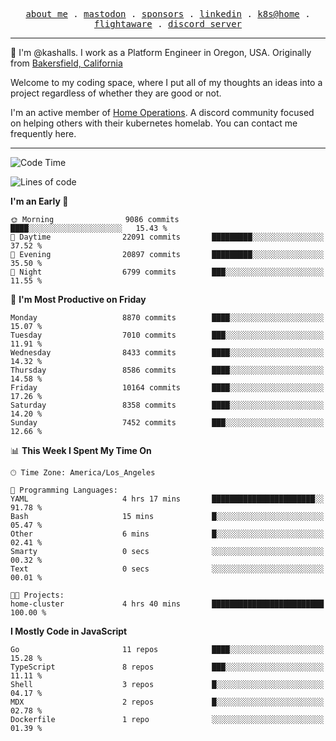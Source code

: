 <p align="center">
  <samp>
    <a href="https://jordanjones.org/">about me</a> .
    <a rel="me" href="https://mastodon.social/@kashall">mastodon</a> .
    <a href="https://github.com/sponsors/kashalls">sponsors</a> .
    <a href="https://linkedin.com/in/jordpjones">linkedin</a> .
    <a href="https://github.com/kashalls/home-cluster">k8s@home</a> .
    <a href="https://flightaware.com/adsb/stats/user/kashalls">flightaware</a> .
    <a href="https://discord.gg/V2WrCfqba9">discord server</a>
  </samp>
</p>

----------------------------------------------------------------

:wave: I'm @kashalls. I work as a Platform Engineer in Oregon, USA. Originally from [Bakersfield, California](https://maps.app.goo.gl/QQMtywTWghpXB6Tu6)

Welcome to my coding space, where I put all of my thoughts an ideas into a project regardless of whether they are good or not.

I'm an active member of [Home Operations](https://discord.gg/home-operations). A discord community focused on helping others with their kubernetes homelab. You can contact me frequently here.

----------------------------------------------------------------
<!--START_SECTION:waka-->
![Code Time](http://img.shields.io/badge/Code%20Time-2%2C405%20hrs%2035%20mins-blue)

![Lines of code](https://img.shields.io/badge/From%20Hello%20World%20I%27ve%20Written-11.2%20million%20lines%20of%20code-blue)

**I'm an Early 🐤** 

```text
🌞 Morning                9086 commits        ████░░░░░░░░░░░░░░░░░░░░░   15.43 % 
🌆 Daytime                22091 commits       █████████░░░░░░░░░░░░░░░░   37.52 % 
🌃 Evening                20897 commits       █████████░░░░░░░░░░░░░░░░   35.50 % 
🌙 Night                  6799 commits        ███░░░░░░░░░░░░░░░░░░░░░░   11.55 % 
```
📅 **I'm Most Productive on Friday** 

```text
Monday                   8870 commits        ████░░░░░░░░░░░░░░░░░░░░░   15.07 % 
Tuesday                  7010 commits        ███░░░░░░░░░░░░░░░░░░░░░░   11.91 % 
Wednesday                8433 commits        ████░░░░░░░░░░░░░░░░░░░░░   14.32 % 
Thursday                 8586 commits        ████░░░░░░░░░░░░░░░░░░░░░   14.58 % 
Friday                   10164 commits       ████░░░░░░░░░░░░░░░░░░░░░   17.26 % 
Saturday                 8358 commits        ████░░░░░░░░░░░░░░░░░░░░░   14.20 % 
Sunday                   7452 commits        ███░░░░░░░░░░░░░░░░░░░░░░   12.66 % 
```


📊 **This Week I Spent My Time On** 

```text
🕑︎ Time Zone: America/Los_Angeles

💬 Programming Languages: 
YAML                     4 hrs 17 mins       ███████████████████████░░   91.78 % 
Bash                     15 mins             █░░░░░░░░░░░░░░░░░░░░░░░░   05.47 % 
Other                    6 mins              █░░░░░░░░░░░░░░░░░░░░░░░░   02.41 % 
Smarty                   0 secs              ░░░░░░░░░░░░░░░░░░░░░░░░░   00.32 % 
Text                     0 secs              ░░░░░░░░░░░░░░░░░░░░░░░░░   00.01 % 

🐱‍💻 Projects: 
home-cluster             4 hrs 40 mins       █████████████████████████   100.00 % 
```

**I Mostly Code in JavaScript** 

```text
Go                       11 repos            ████░░░░░░░░░░░░░░░░░░░░░   15.28 % 
TypeScript               8 repos             ███░░░░░░░░░░░░░░░░░░░░░░   11.11 % 
Shell                    3 repos             █░░░░░░░░░░░░░░░░░░░░░░░░   04.17 % 
MDX                      2 repos             █░░░░░░░░░░░░░░░░░░░░░░░░   02.78 % 
Dockerfile               1 repo              ░░░░░░░░░░░░░░░░░░░░░░░░░   01.39 % 
```




<!--END_SECTION:waka-->
